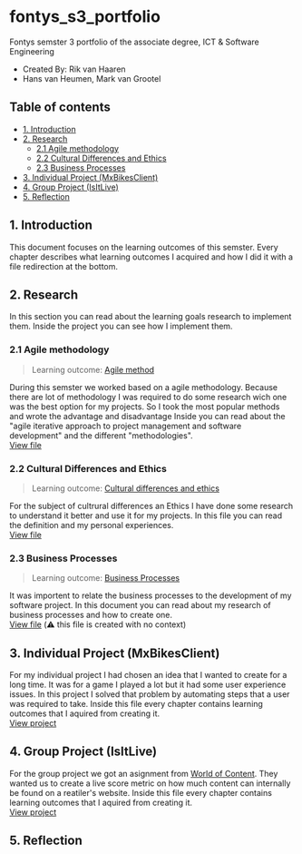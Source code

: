 # fontys_s3_portfolio
Fontys semster 3 portfolio of the associate degree, ICT &amp; Software Engineering
- Created By: Rik van Haaren
- Hans van Heumen, Mark van Grootel


## Table of contents
- [1. Introduction](#1-Introduction)
- [2. Research](#1-Research)
  - [2.1 Agile methodology](#21-Agile-methodology)
  - [2.2 Cultural Differences and Ethics](#22-Cultural-Differences-and-Ethics)
  - [2.3 Business Processes](#23-Business-Processes)
- [3. Individual Project (MxBikesClient)](#3-Individual-Project-MxBikesClient)
- [4. Group Project (IsItLive)](#4-Group-Project-IsItLive)
- [5. Reflection](#5-Reflection)

##  1. Introduction
This document focuses on the learning outcomes of this semster. Every chapter describes what learning outcomes I acquired and how I did it with a file redirection at the bottom.

## 2. Research
In this section you can read about the learning goals research to implement them. Inside the project you can see how I implement them.

### 2.1 Agile methodology
> Learning outcome: [Agile method](/learningOutcomes.md#3-Agile-method)

During this semster we worked based on a agile methodology. Because there are lot of methodology I was required to do some research wich one was the best option for my projects. So I took the most popular methods and wrote the advantage and disadvantage Inside you can read about the "agile iterative approach to project management and software development" and the different "methodologies".  
[View file](./research/agile.md)

### 2.2 Cultural Differences and Ethics
> Learning outcome: [Cultural differences and ethics](/learningOutcomes.md#5-Cultural-differences-and-ethics)

For the subject of cultrural differences an Ethics I have done some research to understand it better and use it for my projects. In this file you can read the definition and my personal experiences.   
[View file](./research/culturalDifferencesAndEtics.md)


### 2.3 Business Processes
> Learning outcome: [Business Processes](/learningOutcomes.md#7-Business-processes)

It was importent to relate the business processes to the development of my software project. In this document you can read about my research of business processes and how to create one.   
[View file](./research/businessProcesses.md) (⚠️ this file is created with no context)

## 3. Individual Project (MxBikesClient)
For my individual project I had chosen an idea that I wanted to create for a long time. It was for a game I played a lot but it had some user experience issues. In this project I solved that problem by automating steps that a user was required to take. Inside this file every chapter contains learning outcomes that I aquired from creating it.   
[View project](./mxBikesClient_documentation/README.md)

## 4. Group Project (IsItLive)
For the group project we got an asignment from [World of Content](https://worldofcontent.com/nl-nl/). They wanted us to create a live score metric on how much content can internally be found on a reatiler's website. Inside this file every chapter contains learning outcomes that I aquired from creating it.   
[View project](./isItLive_documentation/README.md)

## 5. Reflection

